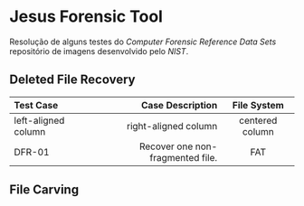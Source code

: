# Jesus Forensic Tool
 Resolução de alguns testes do *Computer Forensic Reference Data Sets* repositório de imagens desenvolvido pelo *NIST*.

 ## Deleted File Recovery
| Test Case            | Case Description                 | File System     |
| :------------------- | -------------------------------: |:---------------:|
| left-aligned column  | right-aligned column             | centered column |
| DFR-01               | Recover one non-fragmented file. | FAT             |

## File Carving

